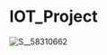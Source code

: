 # IOT_Project

![S__58310662](https://github.com/qwe8496516/IOT_Project/assets/92380307/11545d08-fb8d-4ebd-80e0-7ed8bc0aa310)
